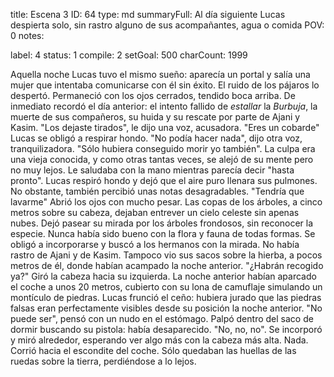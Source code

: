 title:          Escena 3
ID:             64
type:           md
summaryFull:    Al día siguiente Lucas despierta solo, sin rastro alguno de sus acompañantes, agua o comida
POV:            0
notes:          
                
label:          4
status:         1
compile:        2
setGoal:        500
charCount:      1999


Aquella noche Lucas tuvo el mismo sueño: aparecía un portal y salía una mujer que intentaba comunicarse con él sin éxito.
El ruido de los pájaros lo despertó. Permaneció con los ojos cerrados, tendido boca arriba. De inmediato recordó el día anterior: el intento fallido de *estallar* la *Burbuja*, la muerte de sus compañeros, su huida y su rescate por parte de Ajani y Kasim.
"Los dejaste tirados", le dijo una voz, acusadora. "Eres un cobarde"
Lucas se obligó a respirar hondo.
"No podía hacer nada", dijo otra voz, tranquilizadora. "Sólo hubiera conseguido morir yo también".
La culpa era una vieja conocida, y como otras tantas veces, se alejó de su mente pero no muy lejos. Le saludaba con la mano mientras parecía decir "hasta pronto".
Lucas respiró hondo y dejó que el aire puro llenara sus pulmones. No obstante, también percibió unas notas desagradables.
"Tendría que lavarme"
Abrió los ojos con mucho pesar. Las copas de los árboles, a cinco metros sobre su cabeza, dejaban entrever un cielo celeste sin apenas nubes. Dejó pasear su mirada por los árboles frondosos, sin reconocer la especie. Nunca había sido bueno con la flora y fauna de todas formas.
Se obligó a incorporarse y buscó a los hermanos con la mirada.
No había rastro de Ajani y de Kasim. Tampoco vio sus sacos sobre la hierba, a pocos metros de él, donde habían acampado la noche anterior.
"¿Habrán recogido ya?"
Giró la cabeza hacia su izquierda. La noche anterior habían aparcado el coche a unos 20 metros, cubierto con su lona de camuflaje simulando un montículo de piedras.
Lucas frunció el ceño: hubiera jurado que las piedras falsas eran perfectamente visibles desde su posición la noche anterior.
"No puede ser", pensó con un nudo en el estómago.
Palpó dentro del saco de dormir buscando su pistola: había desaparecido.
"No, no, no".
Se incorporó y miró alrededor, esperando ver algo más con la cabeza más alta.
Nada.
Corrió hacia el escondite del coche.
Sólo quedaban las huellas de las ruedas sobre la tierra, perdiéndose a lo lejos.